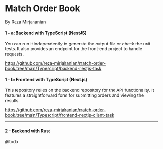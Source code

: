 # Match Order Book
By  Reza Mirjahanian

#### 1 - a: Backend with TypeScript (NestJS)

You can run it independently to generate the output file or check the unit tests. It also provides an endpoint for the front-end project to handle requests.

https://github.com/reza-mirjahanian/match-order-book/tree/main/Typescript/backend-nestjs-task


#### 1 - b: Frontend with TypeScript (Next.js)

This repository relies on the backend repository for the API functionality. It features a straightforward form for submitting orders and viewing the results.

https://github.com/reza-mirjahanian/match-order-book/tree/main/Typescript/frontend-nextjs-client-task

----
#### 2 - Backend with Rust

@todo 
